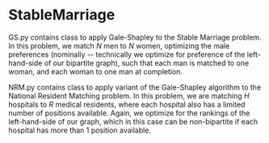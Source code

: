 # StableMarriage

GS.py contains class to apply Gale-Shapley to the Stable Marriage problem.  In this problem, we match *N* men to *N* women, optimizing the male preferences (nominally -- technically we optimize for preference of the left-hand-side of our bipartite graph), such that each man is matched to one woman, and each woman to one man at completion.

NRM.py contains class to apply variant of the Gale-Shapley algorithm to the National Resident Matching problem.  In this problem, we are matching *H* hospitals to *R* medical residents, where each hospital also has a limited number of positions available.  Again, we optimize for the rankings of the left-hand-side of our graph, which in this case can be non-bipartite if each hospital has more than 1 position available.
